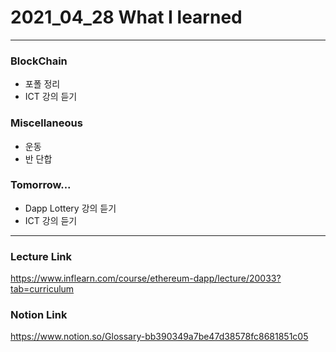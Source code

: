 # 2021_04_28 What I learned

-----

### BlockChain

* 포폴 정리
* ICT 강의 듣기

### Miscellaneous

* 운동 
* 반 단합

### Tomorrow...

* Dapp Lottery 강의 듣기 
* ICT 강의 듣기

-----

### Lecture Link

<https://www.inflearn.com/course/ethereum-dapp/lecture/20033?tab=curriculum>
    
### Notion Link

<https://www.notion.so/Glossary-bb390349a7be47d38578fc8681851c05>